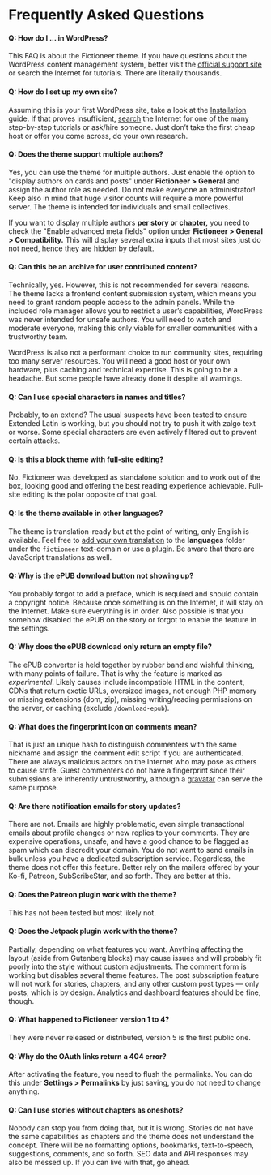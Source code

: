 # Frequently Asked Questions

#### Q: How do I ... in WordPress?

This FAQ is about the Fictioneer theme. If you have questions about the WordPress content management system, better visit the [official support site](https://wordpress.org/support/) or search the Internet for tutorials. There are literally thousands.

#### Q: How do I set up my own site?

Assuming this is your first WordPress site, take a look at the [Installation](INSTALLATION.md) guide. If that proves insufficient, [search](https://www.google.com/search?q=wordpress+step+by+step+tutorial) the Internet for one of the many step-by-step tutorials or ask/hire someone. Just don’t take the first cheap host or offer you come across, do your own research.

#### Q: Does the theme support multiple authors?

Yes, you can use the theme for multiple authors. Just enable the option to "display authors on cards and posts" under **Fictioneer > General** and assign the author role as needed. Do not make everyone an administrator! Keep also in mind that huge visitor counts will require a more powerful server. The theme is intended for individuals and small collectives.

If you want to display multiple authors **per story or chapter,** you need to check the "Enable advanced meta fields" option under **Fictioneer > General > Compatibility.** This will display several extra inputs that most sites just do not need, hence they are hidden by default.

#### Q: Can this be an archive for user contributed content?

Technically, yes. However, this is not recommended for several reasons. The theme lacks a frontend content submission system, which means you need to grant random people access to the admin panels. While the included role manager allows you to restrict a user’s capabilities, WordPress was never intended for unsafe authors. You will need to watch and moderate everyone, making this only viable for smaller communities with a trustworthy team.

WordPress is also not a performant choice to run community sites, requiring too many server resources. You will need a good host or your own hardware, plus caching and technical expertise. This is going to be a headache. But some people have already done it despite all warnings.

#### Q: Can I use special characters in names and titles?

Probably, to an extend? The usual suspects have been tested to ensure Extended Latin is working, but you should not try to push it with zalgo text or worse. Some special characters are even actively filtered out to prevent certain attacks.

#### Q: Is this a block theme with full-site editing?

No. Fictioneer was developed as standalone solution and to work out of the box, looking good and offering the best reading experience achievable. Full-site editing is the polar opposite of that goal.

#### Q: Is the theme available in other languages?

The theme is translation-ready but at the point of writing, only English is available. Feel free to [add your own translation](https://developer.wordpress.org/apis/internationalization/localization/) to the **languages** folder under the `fictioneer` text-domain or use a plugin. Be aware that there are JavaScript translations as well.

#### Q: Why is the ePUB download button not showing up?

You probably forgot to add a preface, which is required and should contain a copyright notice. Because once something is on the Internet, it will stay on the Internet. Make sure everything is in order. Also possible is that you somehow disabled the ePUB on the story or forgot to enable the feature in the settings.

#### Q: Why does the ePUB download only return an empty file?

The ePUB converter is held together by rubber band and wishful thinking, with many points of failure. That is why the feature is marked as *experimental*. Likely causes include incompatible HTML in the content, CDNs that return exotic URLs, oversized images, not enough PHP memory or missing extensions (dom, zip), missing writing/reading permissions on the server, or caching (exclude `/download-epub`).

#### Q: What does the fingerprint icon on comments mean?

That is just an unique hash to distinguish commenters with the same nickname and assign the comment edit script if you are authenticated. There are always malicious actors on the Internet who may pose as others to cause strife. Guest commenters do not have a fingerprint since their submissions are inherently untrustworthy, although a [gravatar](https://gravatar.com/) can serve the same purpose.

#### Q: Are there notification emails for story updates?

There are not. Emails are highly problematic, even simple transactional emails about profile changes or new replies to your comments. They are expensive operations, unsafe, and have a good chance to be flagged as spam which can discredit your domain. You do not want to send emails in bulk unless you have a dedicated subscription service. Regardless, the theme does not offer this feature. Better rely on the mailers offered by your Ko-fi, Patreon, SubScribeStar, and so forth. They are better at this.

#### Q: Does the Patreon plugin work with the theme?

This has not been tested but most likely not.

#### Q: Does the Jetpack plugin work with the theme?

Partially, depending on what features you want. Anything affecting the layout (aside from Gutenberg blocks) may cause issues and will probably fit poorly into the style without custom adjustments. The comment form is working but disables several theme features. The post subscription feature will not work for stories, chapters, and any other custom post types — only posts, which is by design. Analytics and dashboard features should be fine, though.

#### Q: What happened to Fictioneer version 1 to 4?

They were never released or distributed, version 5 is the first public one.

#### Q: Why do the OAuth links return a 404 error?

After activating the feature, you need to flush the permalinks. You can do this under **Settings > Permalinks** by just saving, you do not need to change anything.

#### Q: Can I use stories without chapters as oneshots?

Nobody can stop you from doing that, but it is wrong. Stories do not have the same capabilities as chapters and the theme does not understand the concept. There will be no formatting options, bookmarks, text-to-speech, suggestions, comments, and so forth. SEO data and API responses may also be messed up. If you can live with that, go ahead.
